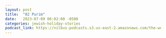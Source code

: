 ```yaml
---
layout: post
title:  "02 Purim"
date:   2023-07-09 06:02:00 -0500
categories: jewish-holiday-stories
podcast_link: https://nilbus-podcasts.s3.us-east-2.amazonaws.com/the-well-trained-mind/Jewish%20Holiday%20Stories/02%20Purim.mp3
---
```

